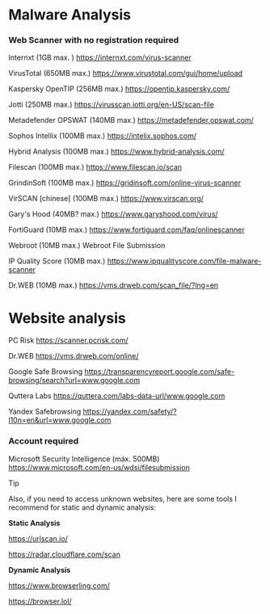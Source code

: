 # Malware Analysis

### Web Scanner with no registration required

Internxt (1GB max. )
https://internxt.com/virus-scanner

VirusTotal (650MB max.)
https://www.virustotal.com/gui/home/upload

Kaspersky OpenTIP (256MB max.)
https://opentip.kaspersky.com/

Jotti (250MB max.)
https://virusscan.jotti.org/en-US/scan-file

Metadefender OPSWAT (140MB max.)
https://metadefender.opswat.com/

Sophos Intellix (100MB max.)
https://intelix.sophos.com/

Hybrid Analysis (100MB max.)
https://www.hybrid-analysis.com/

Filescan (100MB max.)
https://www.filescan.io/scan

GrindinSoft (100MB max.)
https://gridinsoft.com/online-virus-scanner

VirSCAN [chinese] (100MB max.)
https://www.virscan.org/

Gary's Hood (40MB? max.)
https://www.garyshood.com/virus/

FortiGuard (10MB max.)
https://www.fortiguard.com/faq/onlinescanner

Webroot (10MB max.)
Webroot File Submission

IP Quality Score (10MB max.)
https://www.ipqualityscore.com/file-malware-scanner

Dr.WEB (10MB max.)
https://vms.drweb.com/scan_file/?lng=en

# Website analysis

PC Risk
https://scanner.pcrisk.com/

Dr.WEB
https://vms.drweb.com/online/

Google Safe Browsing
https://transparencyreport.google.com/safe-browsing/search?url=www.google.com

Quttera Labs
https://quttera.com/labs-data-url/www.google.com

Yandex Safebrowsing
https://yandex.com/safety/?l10n=en&url=www.google.com

### Account required

Microsoft Security Intelligence (máx. 500MB)
https://www.microsoft.com/en-us/wdsi/filesubmission

> [!TIP]
> Also, if you need to access unknown websites, here are some tools I recommend for static and dynamic analysis:

**Static Analysis**

https://urlscan.io/

https://radar.cloudflare.com/scan

**Dynamic Analysis**

https://www.browserling.com/

https://browser.lol/
